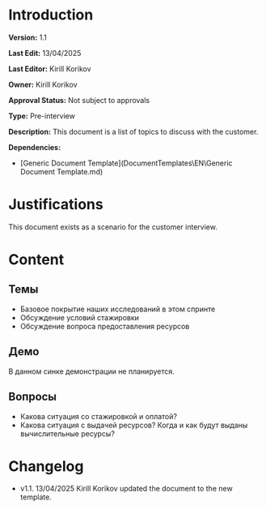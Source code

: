 # Introduction

**Version:** 1.1

**Last Edit:** 13/04/2025

**Last Editor:** Kirill Korikov

**Owner:** Kirill Korikov

**Approval Status:** Not subject to approvals

**Type:** Pre-interview

**Description:** This document is a list of topics to discuss with the customer.

**Dependencies:**
 - [Generic Document Template](DocumentTemplates\EN\Generic Document Template.md)

# Justifications
This document exists as a scenario for the customer interview.

# Content

## Темы
- Базовое покрытие наших исследований в этом спринте
- Обсуждение условий стажировки
- Обсуждение вопроса предоставления ресурсов
## Демо
В данном синке демонстрации не планируется.
## Вопросы
- Какова ситуация со стажировкой и оплатой?
- Какова ситуация с выдачей ресурсов? Когда и как будут выданы вычислительные ресурсы?

# Changelog
- v1.1. 13/04/2025 Kirill Korikov updated the document to the new template.